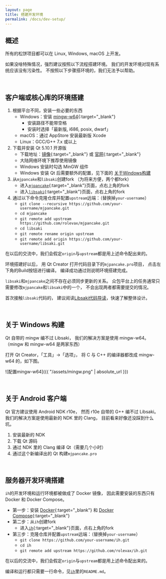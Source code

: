 ```yaml
---
layout: page
title: 搭建开发环境
permalink: /docs/dev-setup/
---
```


## 概述

所有的松饼项目都可以在 Linux, Windows, macOS 上开发。

如果没啥特殊情况，强烈建议按照以下流程搭建环境。
我们的开发环境对现有系统应该没有污染性。
不按照以下步骤搭环境的，我们无法予以帮助。

<br />

## 客户端或核心库的环境搭建

1. 根据平台不同，安装一些必要的东西
    - Windows：安装 [mingw-w64][mingw-w64]{:target="_blank"}
		- 安装路径不能带空格
		- 安装时选择「最新版, i686, posix, dwarf」
    - macOS：通过 AppStore 安装最新版 Xcode
    - Linux：GCC/G++ 7.x 或以上
2. 下载并安装 Qt 5.10.1 开源版
    - 下载地址：[镜像][qt-mirror]{:target="_blank"}
                或 [官网][qt]{:target="_blank"}
	- 大陆网络环境下推荐使用镜像
	- Windows 安装时勾选 MinGW 组件
    - Windows 安装 Qt 后需要额外的配置，见下面的 [关于Windows构建](#winbuild)
3. 从`mjpancake`和`libsaki`创建fork （为将来方便，两个都fork）
    - 进入[`mjpancake`][mjpancake]{:target="_blank"}页面，点右上角的fork
    - 进入[`libsaki`][libsaki]{:target="_blank"}页面，点右上角的fork
4. 通过以下命令克隆仓库并配置`upstream`远端：（替换掉`your-username`）
    - `git clone --recursive https://github.com/your-username/mjpancake.git`
    - `cd mjpancake`
    - `git remote add upstream https://github.com/rolevax/mjpancake.git`
    - `cd libsaki`
    - `git remote rename origin upstream`
    - `git remote add origin https://github.com/your-username/libsaki.git`

在以后的交流中，我们会假定`origin`与`upstream`都是用上述命令配出来的。

环境搭建好以后，
用 Qt Creator 打开代码目录下的`mjpancake.pro`项目，
点击左下角的Build按钮进行编译。
编译成功通过则说明环境搭建完成。

`libsaki`和`mjpancake`之间不存在必须同步更新的关系。
众包平台上的任务通常只需要修改`mjpancake`和`libsaki`中的一个，
不会出现两者都需要提交的情况。

首次接触`libsaki`代码的，
建议阅读[Libsaki代码导读](/docs/libsaki/)，快速了解整体设计。

<br />

## <a name="winbuild"></a>关于 Windows 构建

Qt 自带的 mingw 编不过 Libsaki，
我们的解决方案是使用 mingw-w64。
（mingw 和 mingw-w64 是两家东西）

打开 Qt Creator，「工具」->「选项」，
将 C 与 C++ 的编译器都改成 mingw-w64 的，如下图。

![配置mingw-w64]({{ "/assets/mingw.png" | absolute_url }})

<br />

## 关于 Android 客户端

Qt 官方建议使用 Android NDK r10e，
然而 r10e 自带的 G++ 编不过 Libsaki。
我们的解决方案是使用最新的 NDK 里的 Clang，
目前看来好像还没踩到什么坑。

1. 安装最新的 NDK
2. 下载 Qt 源码
3. 通过 NDK 里的 Clang 编译 Qt（需要几个小时）
4. 通过这个新编译出的 Qt 构建`mjpancake.pro`

<br />

## 服务器开发环境搭建

`ih`的开发环境和运行环境都被做成了 Docker 镜像，
因此需要安装的东西只有 Docker 和 Docker Compose。

- 第一步：安装 [Docker][docker]{:target="_blank"}
          和 [Docker Compose][docker-compose]{:target="_blank"}
- 第二步：从`ih`创建fork
    - 进入[`ih`][ih]{:target="_blank"}页面，点右上角的fork
- 第三步：克隆仓库并配置`upstream`远端：（替换掉`your-username`）
    - `git clone https://github.com/your-username/ih.git`
    - `cd ih`
    - `git remote add upstream https://github.com/rolevax/ih.git`

在以后的交流中，我们会假定`origin`与`upstream`都是用上述命令配出来的。

编译和运行都只需要一行命令，见[`ih`][ih]里的`README.md`。

[libsaki]: https://github.com/rolevax/libsaki
[mjpancake]: https://github.com/rolevax/mjpancake
[ih]: https://github.com/rolevax/ih
[pages]: https://github.com/mjpancake/mjpancake.github.io

[mingw-w64]: https://mingw-w64.org/doku.php/download/mingw-builds
[git-win]: https://git-for-windows.github.io/
[qt]: https://www.qt.io
[qt-mirror]: http://mirrors.ustc.edu.cn/qtproject/archive/qt/5.10/5.10.1/

[docker]: https://docs.docker.com/engine/installation/
[docker-compose]: https://docs.docker.com/compose/install/

